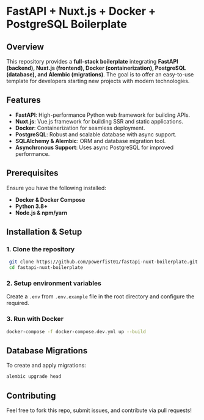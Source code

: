 # FastAPI + Nuxt.js + Docker + PostgreSQL Boilerplate

## Overview

This repository provides a **full-stack boilerplate** integrating **FastAPI (backend), Nuxt.js (frontend), Docker (containerization), PostgreSQL (database), and Alembic (migrations)**. The goal is to offer an easy-to-use template for developers starting new projects with modern technologies.

## Features

- **FastAPI**: High-performance Python web framework for building APIs.
- **Nuxt.js**: Vue.js framework for building SSR and static applications.
- **Docker**: Containerization for seamless deployment.
- **PostgreSQL**: Robust and scalable database with async support.
- **SQLAlchemy & Alembic**: ORM and database migration tool.
- **Asynchronous Support**: Uses async PostgreSQL for improved performance.

## Prerequisites

Ensure you have the following installed:
- **Docker & Docker Compose**
- **Python 3.8+**
- **Node.js & npm/yarn**

## Installation & Setup

### 1. Clone the repository
```sh
 git clone https://github.com/powerfist01/fastapi-nuxt-boilerplate.git
 cd fastapi-nuxt-boilerplate
```

### 2. Setup environment variables

Create a `.env` from `.env.example` file in the root directory and configure the required.

### 3. Run with Docker

```sh
docker-compose -f docker-compose.dev.yml up --build
```

## Database Migrations

To create and apply migrations:
```sh
alembic upgrade head
```

## Contributing
Feel free to fork this repo, submit issues, and contribute via pull requests!

